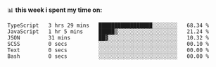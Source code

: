 📊 **this week i spent my time on:**
<!--START_SECTION:waka-->

```text
TypeScript   3 hrs 29 mins   █████████████████░░░░░░░░   68.34 %
JavaScript   1 hr 5 mins     █████▒░░░░░░░░░░░░░░░░░░░   21.24 %
JSON         31 mins         ██▓░░░░░░░░░░░░░░░░░░░░░░   10.32 %
SCSS         0 secs          ░░░░░░░░░░░░░░░░░░░░░░░░░   00.10 %
Text         0 secs          ░░░░░░░░░░░░░░░░░░░░░░░░░   00.00 %
Bash         0 secs          ░░░░░░░░░░░░░░░░░░░░░░░░░   00.00 %
```

<!--END_SECTION:waka-->
